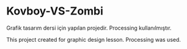 # Kovboy-VS-Zombi

Grafik tasarım dersi için yapılan projedir. Processing kullanılmıştır.

This project created for graphic design lesson. Processing was used.
